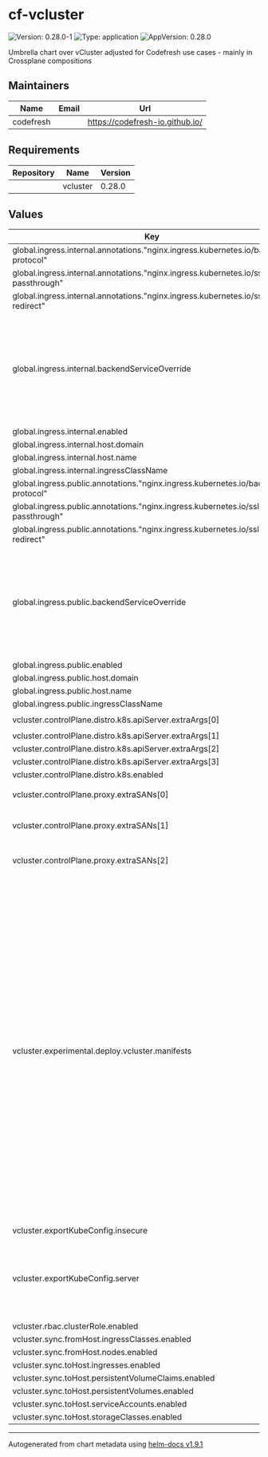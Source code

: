 # cf-vcluster

![Version: 0.28.0-1](https://img.shields.io/badge/Version-0.28.0--1-informational?style=flat-square) ![Type: application](https://img.shields.io/badge/Type-application-informational?style=flat-square) ![AppVersion: 0.28.0](https://img.shields.io/badge/AppVersion-0.28.0-informational?style=flat-square)

Umbrella chart over vCluster adjusted for Codefresh use cases - mainly in Crossplane compositions

## Maintainers

| Name | Email | Url |
| ---- | ------ | --- |
| codefresh |  | <https://codefresh-io.github.io/> |

## Requirements

| Repository | Name | Version |
|------------|------|---------|
|  | vcluster | 0.28.0 |

## Values

| Key | Type | Default | Description |
|-----|------|---------|-------------|
| global.ingress.internal.annotations."nginx.ingress.kubernetes.io/backend-protocol" | string | `"HTTPS"` |  |
| global.ingress.internal.annotations."nginx.ingress.kubernetes.io/ssl-passthrough" | string | `"true"` |  |
| global.ingress.internal.annotations."nginx.ingress.kubernetes.io/ssl-redirect" | string | `"true"` |  |
| global.ingress.internal.backendServiceOverride | object | `{}` | Possibility to override backend service name for ingress. If not set default vcluster backend service will be used |
| global.ingress.internal.enabled | bool | `false` |  |
| global.ingress.internal.host.domain | string | `"corp.local"` |  |
| global.ingress.internal.host.name | string | `"{{ .Release.Name }}"` |  |
| global.ingress.internal.ingressClassName | string | `"nginx-internal"` |  |
| global.ingress.public.annotations."nginx.ingress.kubernetes.io/backend-protocol" | string | `"HTTPS"` |  |
| global.ingress.public.annotations."nginx.ingress.kubernetes.io/ssl-passthrough" | string | `"true"` |  |
| global.ingress.public.annotations."nginx.ingress.kubernetes.io/ssl-redirect" | string | `"true"` |  |
| global.ingress.public.backendServiceOverride | object | `{}` | Possibility to override backend service name for ingress. If not set default vcluster backend service will be used |
| global.ingress.public.enabled | bool | `false` |  |
| global.ingress.public.host.domain | string | `"example.com"` |  |
| global.ingress.public.host.name | string | `"{{ .Release.Name }}"` |  |
| global.ingress.public.ingressClassName | string | `"nginx-public"` |  |
| vcluster.controlPlane.distro.k8s.apiServer.extraArgs[0] | string | `"--oidc-issuer-url=https://dexidp.shared-services.cf-infra.com"` |  |
| vcluster.controlPlane.distro.k8s.apiServer.extraArgs[1] | string | `"--oidc-client-id=vcluster-login"` |  |
| vcluster.controlPlane.distro.k8s.apiServer.extraArgs[2] | string | `"--oidc-username-claim=email"` |  |
| vcluster.controlPlane.distro.k8s.apiServer.extraArgs[3] | string | `"--oidc-groups-claim=groups"` |  |
| vcluster.controlPlane.distro.k8s.enabled | bool | `true` |  |
| vcluster.controlPlane.proxy.extraSANs[0] | string | `"{{ tpl (printf \"%s.%s.%s\" .Release.Name .Release.Namespace \".cluster.svc.local\") . }}"` |  |
| vcluster.controlPlane.proxy.extraSANs[1] | string | `"{{ tpl (printf \"%s.%s\" .Values.global.ingress.internal.host.name .Values.global.ingress.internal.host.domain) . }}"` |  |
| vcluster.controlPlane.proxy.extraSANs[2] | string | `"{{ tpl (printf \"%s.%s\" .Values.global.ingress.public.host.name .Values.global.ingress.public.host.domain) . }}"` |  |
| vcluster.experimental.deploy.vcluster.manifests | string | `"---\nkind: ClusterRoleBinding\napiVersion: rbac.authorization.k8s.io/v1\nmetadata:\n  name: oidc-cluster-admin\nroleRef:\n  apiGroup: rbac.authorization.k8s.io\n  kind: ClusterRole\n  name: cluster-admin\nsubjects:\n- kind: Group\n  name: rnd@codefresh.io\n---\nkind: ClusterRoleBinding\napiVersion: rbac.authorization.k8s.io/v1\nmetadata:\n  name: oidc-cluster-admin-octopus\nroleRef:\n  apiGroup: rbac.authorization.k8s.io\n  kind: ClusterRole\n  name: cluster-admin\nsubjects:\n- kind: Group\n  name: 787d1a9a-e488-4a77-bb6c-f4b2fdfd8cea # Codefresh R&D Team\n- kind: Group\n  name: 607a9f67-422c-4ca2-b8c4-d0be213b9650 # Codefresh SA Team\n- kind: Group\n  name: f8de82e2-cdb6-480a-8f37-9f958ea5fef5 # Codefresh Support Team\n- kind: Group\n  name: 16b3fb37-58f2-4786-8ca8-6f58d0410687 # Codefresh OSS Team\n- kind: Group\n  name: dc35779f-57d5-4dff-90c0-34c6e93fe7e7 # Codefresh OSS Team\n---\napiVersion: v1\nkind: ServiceAccount\nmetadata:\n  name: codefresh-pipelines-integration-cluster-admin\n  namespace: kube-system\n---\napiVersion: v1\nkind: Secret\nmetadata:\n  name: codefresh-pipelines-integration-cluster-admin-token\n  namespace: kube-system\n  annotations:\n    kubernetes.io/service-account.name: codefresh-pipelines-integration-cluster-admin\ntype: kubernetes.io/service-account-token\n---\nkind: ClusterRoleBinding\napiVersion: rbac.authorization.k8s.io/v1\nmetadata:\n  name: codefresh-pipelines-integration-cluster-admin\nroleRef:\n  apiGroup: rbac.authorization.k8s.io\n  kind: ClusterRole\n  name: cluster-admin\nsubjects:\n- kind: ServiceAccount\n  name: codefresh-pipelines-integration-cluster-admin\n  namespace: kube-system"` |  |
| vcluster.exportKubeConfig.insecure | bool | `true` |  |
| vcluster.exportKubeConfig.server | string | `"{{- include \"cf-vcluster.kubeconfighost\" . -}}"` | Automatically calculate and set the kubeconfig host value based on ingress settings |
| vcluster.rbac.clusterRole.enabled | bool | `true` |  |
| vcluster.sync.fromHost.ingressClasses.enabled | bool | `true` |  |
| vcluster.sync.fromHost.nodes.enabled | bool | `true` |  |
| vcluster.sync.toHost.ingresses.enabled | bool | `true` |  |
| vcluster.sync.toHost.persistentVolumeClaims.enabled | bool | `true` |  |
| vcluster.sync.toHost.persistentVolumes.enabled | bool | `true` |  |
| vcluster.sync.toHost.serviceAccounts.enabled | bool | `true` |  |
| vcluster.sync.toHost.storageClasses.enabled | bool | `true` |  |

----------------------------------------------
Autogenerated from chart metadata using [helm-docs v1.9.1](https://github.com/norwoodj/helm-docs/releases/v1.9.1)
